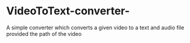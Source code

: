 # VideoToText-converter-
A simple converter which converts a given video to a text and audio file provided the path of the video
